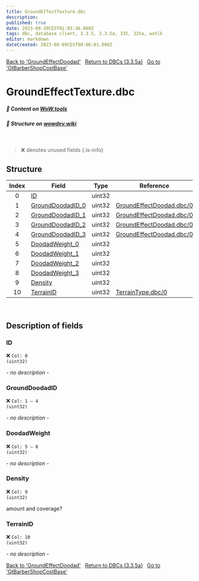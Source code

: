 ```yaml
---
title: GroundEffectTexture.dbc
description:
published: true
date: 2023-09-30CEST01:03:36.000Z
tags: dbc, database client, 3.3.5, 3.3.5a, 335, 335a, wotlk
editor: markdown
dateCreated: 2023-08-09CEST00:06:01.000Z
---
```

<a href="https://trinitycore.info/files/DBC/335/groundeffectdoodad" class="mt-5 v-btn v-btn--depressed v-btn--flat v-btn--outlined theme--light v-size--default darkblue--text text--lighten-3"><span class="v-btn__content"><i aria-hidden="true" class="v-icon notranslate v-icon--left mdi mdi-arrow-left theme--light"></i><span>Back to 'GroundEffectDoodad'</span></span></a>&nbsp;&nbsp;&nbsp;<a href="https://trinitycore.info/files/DBC/335/DBC" class="mt-5 v-btn v-btn--depressed v-btn--flat v-btn--outlined theme--light v-size--default darkblue--text text--lighten-3"><span class="v-btn__content"><i aria-hidden="true" class="v-icon notranslate v-icon--left mdi mdi-home-outline theme--light"></i><span>Return to DBCs (3.3.5a)</span></span></a>&nbsp;&nbsp;&nbsp;<a href="https://trinitycore.info/files/DBC/335/gtbarbershopcostbase" class="mt-5 v-btn v-btn--depressed v-btn--flat v-btn--outlined theme--light v-size--default darkblue--text text--lighten-3"><span class="v-btn__content"><span>Go to 'GtBarberShopCostBase'</span><i aria-hidden="true" class="v-icon notranslate v-icon--right mdi mdi-arrow-right theme--light"></i></span></a>

# GroundEffectTexture.dbc
##### :open_book: Content on [WoW.tools](https://wow.tools/dbc/?dbc=groundeffecttexture&build=3.3.5.12340)
##### :pencil: Structure on [wowdev.wiki](https://wowdev.wiki/DB/GroundEffectTexture)
&nbsp;

> :x: denotes unused fields
{.is-info}


## Structure

| Index | Field | Type | Reference |
| :---: | --- | :---: | --- |
| 0 | [ID](#id) | uint32 |  |
| 1 | [GroundDoodadID_0](#grounddoodadid) | uint32 | [GroundEffectDoodad.dbc/0](/files/DBC/335/groundeffectdoodad#id) |
| 2 | [GroundDoodadID_1](#grounddoodadid) | uint32 | [GroundEffectDoodad.dbc/0](/files/DBC/335/groundeffectdoodad#id) |
| 3 | [GroundDoodadID_2](#grounddoodadid) | uint32 | [GroundEffectDoodad.dbc/0](/files/DBC/335/groundeffectdoodad#id) |
| 4 | [GroundDoodadID_3](#grounddoodadid) | uint32 | [GroundEffectDoodad.dbc/0](/files/DBC/335/groundeffectdoodad#id) |
| 5 | [DoodadWeight_0](#doodadweight) | uint32 |  |
| 6 | [DoodadWeight_1](#doodadweight) | uint32 |  |
| 7 | [DoodadWeight_2](#doodadweight) | uint32 |  |
| 8 | [DoodadWeight_3](#doodadweight) | uint32 |  |
| 9 | [Density](#density) | uint32 |  |
| 10 | [TerrainID](#terrainid) | uint32 | [TerrainType.dbc/0](/files/DBC/335/terraintype#id) |
&nbsp;
## Description of fields

### ID
:x: <code>Col: 0 (uint32)</code>

*- no description -*
&nbsp;

### GroundDoodadID
:x: <code>Col: 1 &ndash; 4 (uint32)</code>

*- no description -*
&nbsp;

### DoodadWeight
:x: <code>Col: 5 &ndash; 8 (uint32)</code>

*- no description -*
&nbsp;

### Density
:x: <code>Col: 9 (uint32)</code>

amount and coverage?
&nbsp;

### TerrainID
:x: <code>Col: 10 (uint32)</code>

*- no description -*
&nbsp;

<a href="https://trinitycore.info/files/DBC/335/groundeffectdoodad" class="mt-5 v-btn v-btn--depressed v-btn--flat v-btn--outlined theme--light v-size--default darkblue--text text--lighten-3"><span class="v-btn__content"><i aria-hidden="true" class="v-icon notranslate v-icon--left mdi mdi-arrow-left theme--light"></i><span>Back to 'GroundEffectDoodad'</span></span></a>&nbsp;&nbsp;&nbsp;<a href="https://trinitycore.info/files/DBC/335/DBC" class="mt-5 v-btn v-btn--depressed v-btn--flat v-btn--outlined theme--light v-size--default darkblue--text text--lighten-3"><span class="v-btn__content"><i aria-hidden="true" class="v-icon notranslate v-icon--left mdi mdi-home-outline theme--light"></i><span>Return to DBCs (3.3.5a)</span></span></a>&nbsp;&nbsp;&nbsp;<a href="https://trinitycore.info/files/DBC/335/gtbarbershopcostbase" class="mt-5 v-btn v-btn--depressed v-btn--flat v-btn--outlined theme--light v-size--default darkblue--text text--lighten-3"><span class="v-btn__content"><span>Go to 'GtBarberShopCostBase'</span><i aria-hidden="true" class="v-icon notranslate v-icon--right mdi mdi-arrow-right theme--light"></i></span></a>
